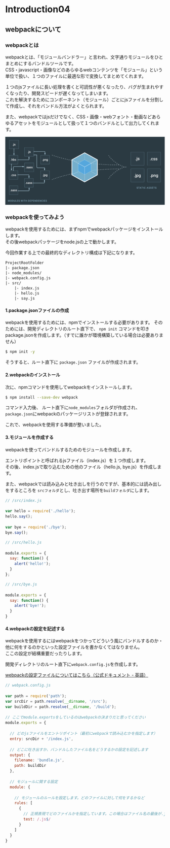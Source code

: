 # Introduction04
## webpackについて

### webpackとは
webpackとは、「モジュールバンドラー」と言われ、文字通りモジュールをひとまとめにするバンドルツールです。<br>
CSS・javascript・画像などのあらゆるwebコンテンツを「モジュール」という単位で扱い、１つのファイルに最適な形で変換してまとめてくれます。

１つのjsファイルに長い処理を書くと可読性が悪くなったり、バグが生まれやすくなったり、開発スピードが遅くなってしまいます。<br>
これを解決するためにコンポーネント（モジュール）ごとにjsファイルを分割して作成し、それをバンドル方法がよくとられます。

また、webpackではjsだけでなく、CSS・画像・webフォント・動画などあらゆるアセットをモジュールとして扱って１つのバンドルとして出力してくれます。

![webpack](./img/webpack01.png)

### webpackを使ってみよう
webpackを使用するためには、まずnpmでwebpackパッケージをインストールします。<br>
その後webpackパッケージをnode.jsの上で動かします。

今回作業する上での最終的なディレクトリ構成は下記になります。

```
ProjectRootFolder
|- package.json
|- node_modules/
|- webpack.config.js
|- src/
    |- index.js
    |- hello.js
    |- say.js

```

#### 1.package.jsonファイルの作成
webpackを使用するためには、npmでインストールする必要があります。
そのためには、開発ディレクトリのルート直下で、 `npm init` コマンドを叩きpackage.jsonを作成します。（すでに誰かが環境構築している場合は必要ありません）

 ```bash
$ npm init -y
```

そうすると、ルート直下に `package.json` ファイルが作成されます。

#### 2.webpackのインストール
次に、npmコマンドを使用してwebpackをインストールします。

```bash
$ npm install --save-dev webpack
```

コマンド入力後、 ルート直下に`node_modules`フォルダが作成され、 `package.json`にwebpackのパッケージリストが登録されます。

これで、webpackを使用する準備が整いました。

#### 3.モジュールを作成する
webpackを使ってバンドルするためのモジュールを作成します。

エントリポイントと呼ばれるjsファイル（index.js）を１つ作成します。<br>
その後、index.jsで取り込むための他のファイル（hello.js, bye.js）を作成します。

また、webpackでは読み込みと吐き出しを行うのですが、基本的には読み出しをするところを `srcフォルダ`とし、吐き出す場所を`buildフォルダ`にします。


```js
// /src/index.js

var hello = require('./hello');
hello.say();

var bye = require('./bye');
bye.say();
```

```js
// /src/hello.js

module.exports = {
  say: function() {
    alert('hello!');
  }
};

```

```js
// /src/bye.js

module.exports = {
  say: function() {
    alert('bye!');
  }
}

```

#### 4.webpackの設定を記述する
webpackを使用するにはwebpackをつかってどういう風にバンドルするのか・他に何をするのかといった設定ファイルを書かなくてはなりません。<br>
ここの設定が結構重要だったりします。

開発ディレクトリのルート直下に`webpack.config.js`を作成します。

[webpackの設定ファイルについてはこちら（公式ドキュメント - 英語）](https://webpack.js.org/configuration/)

```js
// webpack.config.js

var path = require('path');
var srcDir = path.resolve(__dirname, '/src');
var buildDir = path.resolve(__dirname, '/build');

// ここでmodule.exportsをしているのはwebpackの決まりだと思ってください
module.exports = {
  
  // どのjsファイルをエントリポイント（最初にwebpackで読み込むかを指定します）
  entry: srcDir + '/index.js',
  
  // どこに吐き出すか、バンドルしたファイル名をどうするかの設定を記述します
  output: {
    filename: 'bundle.js',
    path: buildDir
  },
  
  // モジュールに関する設定
  module: {
    
    // モジュールのルールを設定します。どのファイルに対して何をするかなど
    rules: [
      {
        // 正規表現でどのファイルかを指定しています。この場合はファイル名の最後が.jsであるファイル 
        test: /.js$/
      }
    ]
  }
}

```


